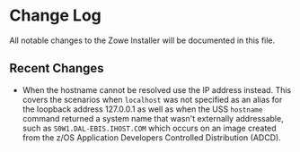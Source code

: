 # Change Log

All notable changes to the Zowe Installer will be documented in this file.

## Recent Changes

- When the hostname cannot be resolved use the IP address instead.  This covers the scenarios when `localhost` was not specified as an alias for the loopback address 127.0.0.1 as well as when the USS `hostname` command returned a system name that wasn't externally addressable, such as `S0W1.DAL-EBIS.IHOST.COM` which occurs on an image created from the z/OS Application Developers Controlled Distribution (ADCD).